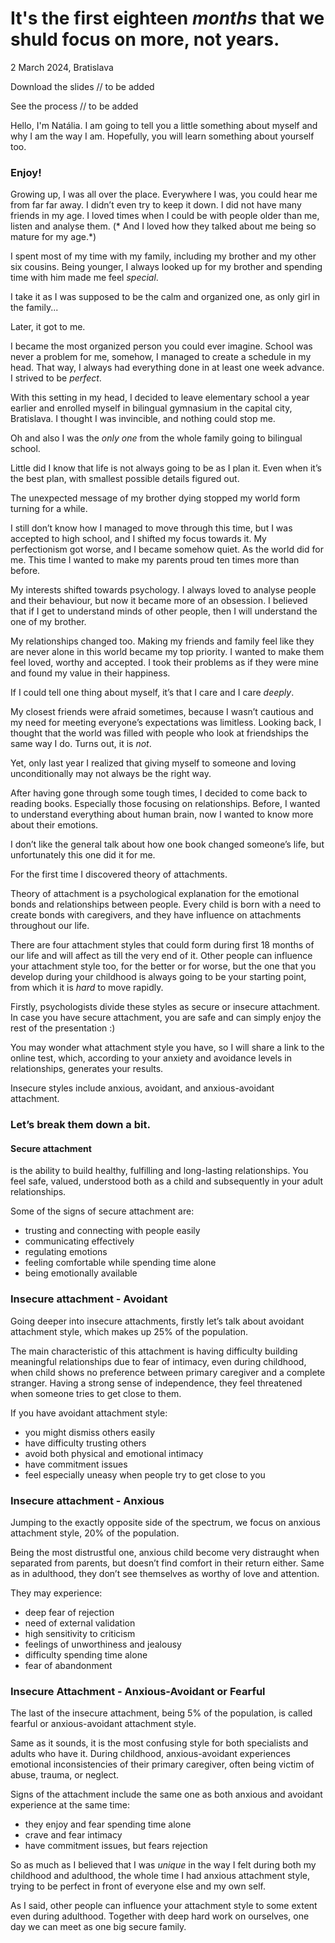 
# It's the first eighteen *months* that we shuld focus on more, not years.

2 March 2024, Bratislava

Download the slides // to be added

See the process // to be added

Hello, I'm Natália. I am going to tell you a little something about myself and why I am the way I am. Hopefully, you will learn something about yourself too. 

### Enjoy!

Growing up, I was all over the place. Everywhere I was, you could hear me from far far away. I didn’t even try to keep it down. I did not have many friends in my age. I loved times when I could be with people older than me, listen and analyse them.
(* And I loved how they talked about me being so mature for my age.*) 

I spent most of my time with my family, including my brother and my other six cousins. Being younger, I always looked up for my brother and spending time with him made me feel *special*.

I take it as I was supposed to be the calm and organized one, as only girl in the family...

Later, it got to me.

I became the most organized person you could ever imagine. School was never a problem for me, somehow, I managed to create a schedule in my head. That way, I always had everything done in at least one week advance. I strived to be *perfect*.

With this setting in my head, I decided to leave elementary school a year earlier and enrolled myself in bilingual gymnasium in the capital city, Bratislava. I thought I was invincible, and nothing could stop me. 

Oh and also I was the *only one* from the whole family going to bilingual school.

Little did I know that life is not always going to be as I plan it. Even when it’s the best plan, with smallest possible details figured out. 

The unexpected message of my brother dying stopped my world form turning for a while.

I still don’t know how I managed to move through this time, but I was accepted to high school, and I shifted my focus towards it. My perfectionism got worse, and I became somehow quiet. 
As the world did for me.
This time I wanted to make my parents proud ten times more than before. 

My interests shifted towards psychology. I always loved to analyse people and their behaviour, but now it became more of an obsession. I believed that if I get to understand minds of other people, then I will understand the one of my brother. 

My relationships changed too. Making my friends and family feel like they are never alone in this world became my top priority. I wanted to make them feel loved, worthy and accepted. 
I took their problems as if they were mine and found my value in their happiness.

If I could tell one thing about myself, it’s that I care and I care *deeply*. 

My closest friends were afraid sometimes, because I wasn’t cautious and my need for meeting everyone’s expectations was limitless. Looking back, I thought that the world was filled with people who look at friendships the same way I do. Turns out, it is *not*. 

Yet, only last year I realized that giving myself to someone and loving unconditionally may not always be the right way. 

After having gone through some tough times, I decided to come back to reading books. Especially those focusing on relationships. Before, I wanted to understand everything about human brain, now I wanted to know more about their emotions.

I don’t like the general talk about how one book changed someone’s life, but unfortunately this one did it for me. 

For the first time I discovered theory of attachments.

Theory of attachment is a psychological explanation for the emotional bonds and relationships between people. Every child is born with a need to create bonds with caregivers, and they have influence on attachments throughout our life. 

There are four attachment styles that could form during first 18 months of our life and will affect as till the very end of it. 
Other people can influence your attachment style too, for the better or for worse, but the one that you develop during your childhood is always going to be your starting point, from which it is *hard* to move rapidly. 

Firstly, psychologists divide these styles as secure or insecure attachment. 
In case you have secure attachment, you are safe and can simply enjoy the rest of the presentation :)

You may wonder what attachment style you have, so I will share a link to the online test, which, according to your anxiety and avoidance levels in relationships, generates your results. 

Insecure styles include anxious, avoidant, and anxious-avoidant attachment. 

### Let’s break them down a bit. 

#### Secure attachment

is the ability to build healthy, fulfilling and long-lasting relationships. You feel safe, valued, understood both as a child and subsequently in your adult relationships. 

Some of the signs of secure attachment are: 
- trusting and connecting with people easily
- communicating effectively
- regulating emotions
- feeling comfortable while spending time alone
- being emotionally available

### Insecure attachment - Avoidant

Going deeper into insecure attachments, firstly let’s talk about avoidant attachment style, which makes up 25% of the population. 

The main characteristic of this attachment is having difficulty building meaningful relationships due to fear of intimacy, even during childhood, when child shows no preference between primary caregiver and a complete stranger. 
Having a strong sense of independence, they feel threatened when someone tries to get close to them. 

If you have avoidant attachment style: 
- you might dismiss others easily
- have difficulty trusting others
- avoid both physical and emotional intimacy
- have commitment issues
- feel especially uneasy when people try to get close to you

### Insecure attachment - Anxious

Jumping to the exactly opposite side of the spectrum, we focus on anxious attachment style, 20% of the population. 

Being the most distrustful one, anxious child become very distraught when separated from parents, but doesn’t find comfort in their return either. Same as in adulthood, they don’t see themselves as worthy of love and attention. 

They may experience:
- deep fear of rejection
- need of external validation
- high sensitivity to criticism
- feelings of unworthiness and jealousy
- difficulty spending time alone
- fear of abandonment

### Insecure Attachment - Anxious-Avoidant or Fearful

The last of the insecure attachment, being 5% of the population, is called fearful or anxious-avoidant attachment style.

Same as it sounds, it is the most confusing style for both specialists and adults who have it. During childhood, anxious-avoidant experiences emotional inconsistencies of their primary caregiver, often being victim of abuse, trauma, or neglect.

Signs of the attachment include the same one as both anxious and avoidant experience at the same time: 
- they enjoy and fear spending time alone
- crave and fear intimacy
- have commitment issues, but fears rejection 

So as much as I believed that I was *unique* in the way I felt during both my childhood and adulthood, the whole time I had anxious attachment style, trying to be perfect in front of everyone else and my own self. 

As I said, other people can influence your attachment style to some extent even during adulthood. 
Together with deep hard work on ourselves, one day we can meet as one big secure family.
